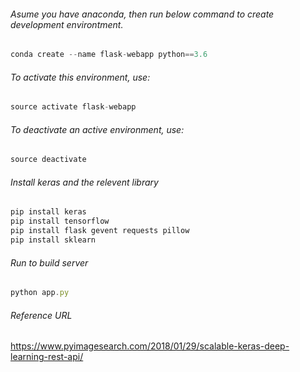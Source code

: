 ###### Asume you have anaconda, then run below command to create development environtment.
```javascript
conda create --name flask-webapp python==3.6
```

###### To activate this environment, use:
```javascript
source activate flask-webapp
```
###### To deactivate an active environment, use:
```javascript
source deactivate
```
###### Install keras and the relevent library
```javascript
pip install keras
pip install tensorflow
pip install flask gevent requests pillow
pip install sklearn
```

###### Run to build server
```javascript
python app.py
```
###### Reference URL
https://www.pyimagesearch.com/2018/01/29/scalable-keras-deep-learning-rest-api/